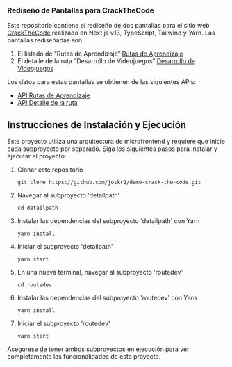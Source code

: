 
### Rediseño de Pantallas para CrackTheCode

Este repositorio contiene el rediseño de dos pantallas para el sitio web [CrackTheCode](https://www.crackthecode.la) realizado en Next.js v13, TypeScript, Tailwind y Yarn. Las pantallas rediseñadas son:

1. El listado de “Rutas de Aprendizaje” [Rutas de Aprendizaje](https://www.crackthecode.la/rutas)
2. El detalle de la ruta “Desarrollo de Videojuegos” [Desarrollo de Videojuegos](https://www.crackthecode.la/rutas/ruta-de-aprendizaje-para-desarrollo-de-videojuegos)

Los datos para estas pantallas se obtienen de las siguientes APIs:

- [API Rutas de Aprendizaje](https://dev.backend.devcrackthecode.net/api/learning-paths/)
- [API Detalle de la ruta](https://dev.backend.devcrackthecode.net/api/learning-paths-all/ruta-de-aprendizaje-para-desarrollo-de-videojuegos/)

## Instrucciones de Instalación y Ejecución

Este proyecto utiliza una arquitectura de microfrontend y requiere que inicie cada subproyecto por separado. Siga los siguientes pasos para instalar y ejecutar el proyecto:

1. Clonar este repositorio
   ```
   git clone https://github.com/joskr2/demo-crack-the-code.git
   ```

2. Navegar al subproyecto 'detailpath'
   ```
   cd detailpath
   ```

3. Instalar las dependencias del subproyecto 'detailpath' con Yarn
   ```
   yarn install
   ```

4. Iniciar el subproyecto 'detailpath'
   ```
   yarn start
   ```

5. En una nueva terminal, navegar al subproyecto 'routedev'
   ```
   cd routedev
   ```

6. Instalar las dependencias del subproyecto 'routedev' con Yarn
   ```
   yarn install
   ```

7. Iniciar el subproyecto 'routedev'
   ```
   yarn start
   ```

Asegúrese de tener ambos subproyectos en ejecución para ver completamente las funcionalidades de este proyecto.
